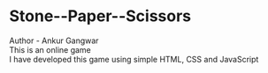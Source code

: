 # Stone--Paper--Scissors
Author - Ankur Gangwar
<br>
This is an online game
<br>
I have developed this game using simple HTML, CSS and JavaScript

